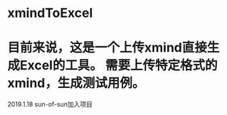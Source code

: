 # xmindToExcel
目前来说，这是一个上传xmind直接生成Excel的工具。
需要上传特定格式的xmind，生成测试用例。
=================================
2019.1.18 sun-of-sun加入项目